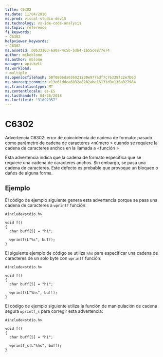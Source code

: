 ```yaml
---
title: C6302
ms.date: 11/04/2016
ms.prod: visual-studio-dev15
ms.technology: vs-ide-code-analysis
ms.topic: reference
f1_keywords:
- C6302
helpviewer_keywords:
- C6302
ms.assetid: b0b33103-6a0a-4c5b-bdb4-1b55ce877e74
author: mikeblome
ms.author: mblome
manager: wpickett
ms.workload:
- multiple
ms.openlocfilehash: 50f0806da036021230e977adf7c76339fc2e7b6d
ms.sourcegitcommit: e13e61ddea6032a8282abe16131d9e136a927984
ms.translationtype: MT
ms.contentlocale: es-ES
ms.lasthandoff: 04/26/2018
ms.locfileid: "31892357"
---
```

# <a name="c6302"></a>C6302
Advertencia C6302: error de coincidencia de cadena de formato: pasado como parámetro de cadena de caracteres \<número > cuando se requiere la cadena de caracteres anchos en la llamada a \<función >

 Esta advertencia indica que la cadena de formato especifica que se requiere una cadena de caracteres anchos. Sin embargo, se pasa una cadena de caracteres. Este defecto es probable que provoque un bloqueo o daños de alguna forma.

## <a name="example"></a>Ejemplo
 El código de ejemplo siguiente genera esta advertencia porque se pasa una cadena de caracteres a `wprintf` función:

```
#include<stdio.h>

void f()
{
  char buff[5] = "hi";

  wprintf(L"%s", buff);
}
```

 El siguiente ejemplo de código se utiliza `%hs` para especificar una cadena de caracteres de un solo byte con `wprintf` función:

```
#include<stdio.h>

void f()
{
  char buff[5] = "hi";

  wprintf(L"%hs", buff);
}
```

 El código de ejemplo siguiente utiliza la función de manipulación de cadena segura `wprintf_s` para corregir esta advertencia:

```
#include<stdio.h>

void f()
{
  char buff[5] = "hi";

  wprintf_s(L"%hs", buff);
}
```